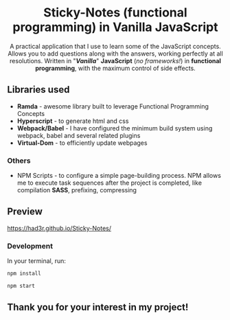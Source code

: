 <div align="center">

# Sticky-Notes (functional programming) in Vanilla JavaScript

A practical application that I use to learn some of the JavaScript concepts. Allows you to add questions along with the answers, 
working perfectly at all resolutions. Written in "***Vanilla***" **JavaScript** (_no frameworks!_) in **functional programming**,
with the maximum control of side effects.

</div>

## Libraries used

* **Ramda** - awesome library built to leverage Functional Programming Concepts
* **Hyperscript** - to generate html and css
* **Webpack/Babel** - I have configured the minimum build system using webpack, babel and several related plugins
* **Virtual-Dom** - to efficiently update webpages

### Others

* NPM Scripts - to configure a simple page-building process. NPM allows me to execute task sequences after the project is completed, 
like compilation **SASS**, prefixing, compressing

## Preview

https://had3r.github.io/Sticky-Notes/

### Development

In your terminal, run:

```sh
npm install
```

```sh
npm start
```

## Thank you for your interest in my project!

